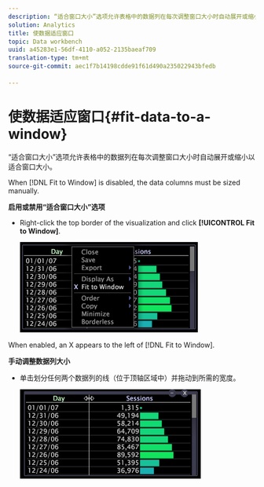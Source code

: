 ```yaml
---
description: “适合窗口大小”选项允许表格中的数据列在每次调整窗口大小时自动展开或缩小以适合窗口大小。
solution: Analytics
title: 使数据适应窗口
topic: Data workbench
uuid: a45283e1-56df-4110-a052-2135baeaf709
translation-type: tm+mt
source-git-commit: aec1f7b14198cdde91f61d490a235022943bfedb

---
```



# 使数据适应窗口{#fit-data-to-a-window}

“适合窗口大小”选项允许表格中的数据列在每次调整窗口大小时自动展开或缩小以适合窗口大小。

When [!DNL Fit to Window] is disabled, the data columns must be sized manually.

**启用或禁用“适合窗口大小”选项**

* Right-click the top border of the visualization and click **[!UICONTROL Fit to Window]**.

   ![](assets/mnu_Table_Fit.png)

When enabled, an X appears to the left of [!DNL Fit to Window].

**手动调整数据列大小**

* 单击划分任何两个数据列的线（位于顶轴区域中）并拖动到所需的宽度。

   ![](assets/mnu_Table_Resize.png)

